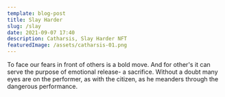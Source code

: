 ```yaml
---
template: blog-post
title: Slay Harder
slug: /slay
date: 2021-09-07 17:40
description: Catharsis, Slay Harder NFT
featuredImage: /assets/catharsis-01.png
---
```

To face our fears in front of others is a bold move. And for other's it can serve the purpose of emotional release- a sacrifice. Without a doubt many eyes are on the performer, as with the citizen, as he meanders through the dangerous performance.